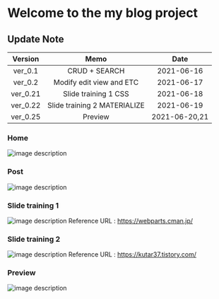 # Welcome to the my blog project

## Update Note
|Version|Memo|Date|
|:--:|:--:|:--:|
|ver_0.1|CRUD + SEARCH|2021-06-16|
|ver_0.2|Modify edit view and ETC|2021-06-17|
|ver_0.21|Slide training 1 CSS|2021-06-18|
|ver_0.22|Slide training 2 MATERIALIZE|2021-06-19|
|ver_0.25|Preview|2021-06-20,21|

### Home
![image description](https://1.bp.blogspot.com/-4mtyMgiqNAM/YMsQHSuucrI/AAAAAAAABKA/6sck2Coxs_otmjgONmYundVEI2MY2Lm-wCLcBGAsYHQ/w400-h183/home.png)

### Post
![image description](https://1.bp.blogspot.com/-WzrytD1bq6Y/YMsQHa3w9bI/AAAAAAAABKE/aouCob6JELcS0pI6y3mXM6Nel5HuIWxUACLcBGAsYHQ/w400-h183/post.png)

### Slide training 1
![image description](https://1.bp.blogspot.com/-N38HqBRk5Vc/YMw9aDZcfJI/AAAAAAAABKQ/DvSKfDZvd8Mhx1FQ-NE-h1kCLoHeVa1lwCLcBGAsYHQ/s320/slide.gif)
Reference URL : https://webparts.cman.jp/

### Slide training 2 
![image description](https://1.bp.blogspot.com/-CWa-H0HHaxc/YM33FSL6HFI/AAAAAAAABKY/3iN3AI8mLKUUbh0NqdldUltJybOQBbMKACLcBGAsYHQ/s320/slide.gif)
Reference URL : https://kutar37.tistory.com/

### Preview
![image description](https://1.bp.blogspot.com/-YVY9bRhjxFs/YNCcDKpszQI/AAAAAAAABKk/a7H5e5y5c-g7reMiJGPX6Ht2kTG7P_CFQCLcBGAsYHQ/s320/preview.gif)

